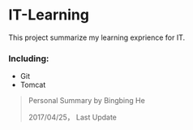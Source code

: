 # IT-Learning

This project summarize my learning exprience for IT.


### **Including**:

- Git
- Tomcat

> Personal Summary by Bingbing He
> 
> 2017/04/25， Last Update